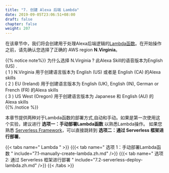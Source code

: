 ```yaml
---
title: "7. 创建 Alexa 后端 Lambda"
date: 2019-09-05T23:06:51+08:00
draft: false
chapter: false
weight: 207
---
```



在该章节中，我们将会创建用于处理Alexa后端逻辑的[Lambda函数](https://aws.amazon.com/lambda/)。在开始操作之前，请先确认您选择了正确的 AWS region  **N.Virginia**。

{{% notice note%}}
为什么选择 N.Virginia ? 此Alexa Skill的语音版本为English (US) .   
 ( 1 )  N.Virginia 用于创建语言版本为 English (US) 或者是 English (CA) 的Alexa skills   
 ( 2 )  EU (Ireland) 用于创建语言版本为 English (UK), English (IN), German or French (FR) 的Alexa skills    
 ( 3 )  US West (Oregon) 用于创建语言版本为 Japanese 和 English (AU) 的Alexa skills   
{{% /notice %}}

本章节提供两种对于Lambda函数的部署方式,自动和手动。如果是第一次使用这个实验，建议进行 **选项一：手动部署Lambda函数** 以熟悉Lambda操作。
如果您熟悉 [Serverless Framework](https://serverless.com/)，可以直接跳转到 **选项二：通过 Serverless 框架进行部署**。 

{{< tabs name=" Lambda " >}} 
{{{< tab name=" 选项 1：手动部署Lambda函数 " include="7.1-manually-create-lambda.zh.md" />}}
{{{< tab name=" 选项 2: 通过 Serverless 框架进行部署 " include="7.2-serverless-deploy-lambda.zh.md" />}}
{{< /tabs >}}



